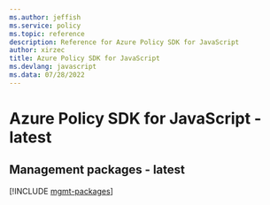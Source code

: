 ```yaml
---
ms.author: jeffish
ms.service: policy
ms.topic: reference
description: Reference for Azure Policy SDK for JavaScript
author: xirzec
title: Azure Policy SDK for JavaScript
ms.devlang: javascript
ms.data: 07/28/2022
---
```

# Azure Policy SDK for JavaScript - latest

## Management packages - latest
[!INCLUDE [mgmt-packages](policy-mgmt-index.md)]
